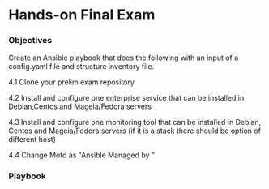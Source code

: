 # Hands-on Final Exam

### Objectives

Create an Ansible playbook that does the following with an input of a config.yaml file and structure inventory file.

4.1 Clone your prelim exam repository

4.2 Install and configure one enterprise service that can be installed in Debian,Centos and Mageia/Fedora servers

4.3 Install and configure one monitoring tool that can be installed in Debian, Centos and Mageia/Fedora servers (if it is a stack there should be option of different host)

4.4 Change Motd as "Ansible Managed by <username>"

### Playbook



